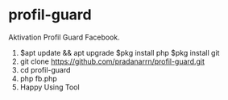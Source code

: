 # profil-guard
Aktivation Profil Guard Facebook.
1. $apt update && apt upgrade $pkg install php $pkg install git
2. git clone https://github.com/pradanarrn/profil-guard.git 
3. cd profil-guard 
4. php fb.php
5. Happy Using Tool
